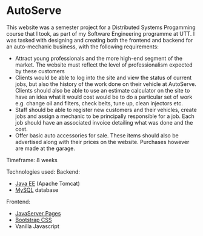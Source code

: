 # AutoServe

This website was a semester project for a Distributed Systems Progamming course that I took, as part of my Software Engineering programme at UTT. I was tasked with designing and creating both the frontend and backend for an auto-mechanic business, with the following requirements:

- Attract young professionals and the more high-end segment of the market. The website must reflect the level of professionalism expected by these customers
- Clients would be able to log into the site and view the status of current jobs, but also the history of the work done on their vehicle at AutoServe. Clients should also be able to use an estimate calculator on the site to have an idea what it would cost would be to do a particular set of work e.g. change oil and filters, check belts, tune up, clean injectors etc.
- Staff should be able to register new customers and their vehicles, create jobs and assign a mechanic to be principally responsible for a job. Each job should have an associated invoice detailing what was done and the cost.
- Offer basic auto accessories for sale. These items should also be advertised along with their prices on the website. Purchases however are made at the garage.

Timeframe: 8 weeks

Technologies used:
Backend:

- [Java EE](https://www.oracle.com/java/technologies/java-ee-glance.html) (Apache Tomcat)
- [MySQL](https://www.mysql.com/) database

Frontend:

- [JavaServer Pages](https://www.oracle.com/java/technologies/jspt.html)
- [Bootstrap CSS](https://getbootstrap.com/)
- Vanilla Javascript
